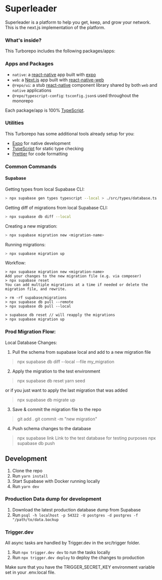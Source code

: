 # Superleader

Superleader is a platform to help you get, keep, and grow your network. This is the next.js implementation of the platform.

### What's inside?

This Turborepo includes the following packages/apps:

### Apps and Packages

- `native`: a [react-native](https://reactnative.dev/) app built with [expo](https://docs.expo.dev/)
- `web`: a [Next.js](https://nextjs.org/) app built with [react-native-web](https://necolas.github.io/react-native-web/)
- `@repo/ui`: a stub [react-native](https://reactnative.dev/) component library shared by both `web` and `native` applications
- `@repo/typescript-config`: `tsconfig.json`s used throughout the monorepo

Each package/app is 100% [TypeScript](https://www.typescriptlang.org/).

### Utilities

This Turborepo has some additional tools already setup for you:

- [Expo](https://docs.expo.dev/) for native development
- [TypeScript](https://www.typescriptlang.org/) for static type checking
- [Prettier](https://prettier.io) for code formatting

### Common Commands

#### Supabase

Getting types from local Supabase CLI:

```bash
> npx supabase gen types typescript --local > ./src/types/database.ts
```

Getting diff of migrations from local Supabase CLI:

```bash
> npx supabase db diff --local
```

Creating a new migration:

```bash
> npx supabase migration new <migration-name>
```

Running migrations:

```bash
> npx supabase migration up
```

Workflow:
```
> npx supabase migration new <migration-name>
Add your changes to the new migration file (e.g. via composer)
> npx supabase reset
You can add multiple migrations at a time if needed or delete the migration file, and rewrite.

> rm -rf supabase/migrations
> npx supabase db pull --remote
> npx supabase db pull --local

> supabase db reset // will reapply the migrations
> npx supabase migration up
```

### Prod Migration Flow: 

Local Database Changes: 

1. Pull the schema from supabase local and add to a new migration file
> npx supabase db diff --local --file my_migration

2. Apply the migration to the test environment
> npx supabase db reset
> yarn seed

or if you just want to apply the last migration that was added
> npx supabase db migrate up
<!-- > npx supabase db push --db-url $SUPABASE_TEST_DB_URL --schema public --file my_migration.sql -->

3. Save & commit the migration file to the repo
> git add . 
> git commit -m "new migration"

4. Push schema changes to the database
> npx supabase link 
Link to the test database for testing purposes
> npx supabase db push 


## Development

1. Clone the repo
2. Run `yarn install`
3. Start Supabase with Docker running locally
4. Run `yarn dev`


### Production Data dump for development

1. Download the latest production database dump from Supabase
2. Run `psql -h localhost -p 54322 -U postgres -d postgres -f "/path/to/data.backup`

### Trigger.dev

All async tasks are handled by Trigger.dev in the src/trigger folder.

1. Run `npx trigger.dev dev` to run the tasks locally
2. Run `npx trigger.dev deploy` to deploy the changes to production

Make sure that you have the TRIGGER_SECRET_KEY environment variable set in your .env.local file.

